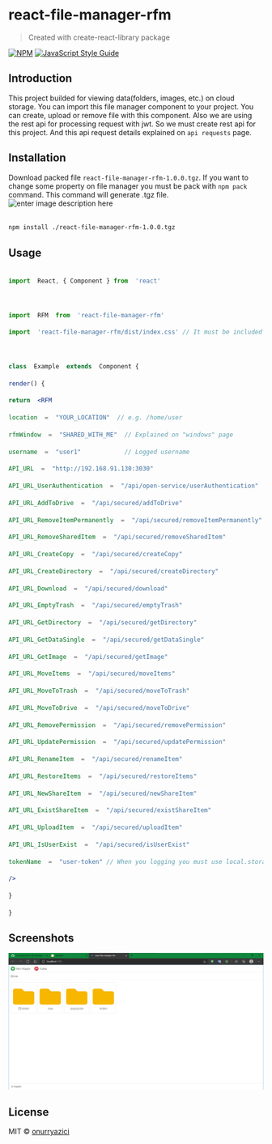
# react-file-manager-rfm

  

> Created with create-react-library package

  

[![NPM](https://img.shields.io/npm/v/react-file-manager-rfm.svg)](https://www.npmjs.com/package/react-file-manager-rfm) [![JavaScript Style Guide](https://img.shields.io/badge/code_style-standard-brightgreen.svg)](https://standardjs.com)

## Introduction

  

This project builded for viewing data(folders, images, etc.) on cloud storage. You can import this file manager component to your project. You can create, upload or remove file with this component. Also we are using the rest api for processing request with jwt. So we must create rest api for this project. And this api request details explained on `api requests` page.

  

## Installation

  

Download packed file `react-file-manager-rfm-1.0.0.tgz`. If you want to change some property on file manager you must be pack with `npm pack` command. This command will generate .tgz file.![enter image description here](/onurryazici/react-file-manager-rfm/screenshots/scr1.png)

```bash

npm install ./react-file-manager-rfm-1.0.0.tgz

```

## Usage

  
  

```jsx

import  React, { Component } from  'react'

  

import  RFM  from  'react-file-manager-rfm'

import  'react-file-manager-rfm/dist/index.css' // It must be included

  

class  Example  extends  Component {

render() {

return  <RFM

location  =  "YOUR_LOCATION"  // e.g. /home/user

rfmWindow  =  "SHARED_WITH_ME"  // Explained on "windows" page

username  =  "user1"  			// Logged username

API_URL  =  "http://192.168.91.130:3030"

API_URL_UserAuthentication  =  "/api/open-service/userAuthentication"

API_URL_AddToDrive  =  "/api/secured/addToDrive"

API_URL_RemoveItemPermanently  =  "/api/secured/removeItemPermanently"

API_URL_RemoveSharedItem  =  "/api/secured/removeSharedItem"

API_URL_CreateCopy  =  "/api/secured/createCopy"

API_URL_CreateDirectory  =  "/api/secured/createDirectory"

API_URL_Download  =  "/api/secured/download"

API_URL_EmptyTrash  =  "/api/secured/emptyTrash"

API_URL_GetDirectory  =  "/api/secured/getDirectory"

API_URL_GetDataSingle  =  "/api/secured/getDataSingle"

API_URL_GetImage  =  "/api/secured/getImage"

API_URL_MoveItems  =  "/api/secured/moveItems"

API_URL_MoveToTrash  =  "/api/secured/moveToTrash"

API_URL_MoveToDrive  =  "/api/secured/moveToDrive"

API_URL_RemovePermission  =  "/api/secured/removePermission"

API_URL_UpdatePermission  =  "/api/secured/updatePermission"

API_URL_RenameItem  =  "/api/secured/renameItem"

API_URL_RestoreItems  =  "/api/secured/restoreItems"

API_URL_NewShareItem  =  "/api/secured/newShareItem"

API_URL_ExistShareItem  =  "/api/secured/existShareItem"

API_URL_UploadItem  =  "/api/secured/uploadItem"

API_URL_IsUserExist  =  "/api/secured/isUserExist"

tokenName  =  "user-token" // When you logging you must use local.storageItem("your token name here")

/>

}

}
```

## Screenshots

![enter image description here](https://github.com/onurryazici/react-file-manager-rfm/blob/main/screenshots/scr1.png)
  

## License

  

MIT © [onurryazici](https://github.com/onurryazici)